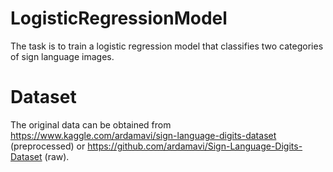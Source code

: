 # LogisticRegressionModel

The task is to train a logistic regression model that classifies two categories of sign language images. 

# Dataset 

The original data can be obtained from https://www.kaggle.com/ardamavi/sign-language-digits-dataset (preprocessed) or https://github.com/ardamavi/Sign-Language-Digits-Dataset (raw).
